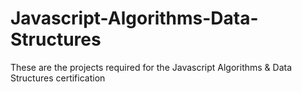 # Javascript-Algorithms-Data-Structures

These are the projects required for the Javascript Algorithms & Data Structures certification
